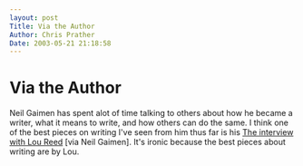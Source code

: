 ```yaml
---
layout: post
Title: Via the Author  
Author: Chris Prather
Date: 2003-05-21 21:18:58
---
```


# Via the Author
Neil Gaimen has spent alot of time talking to others about how he became a writer, what it means to write, and how others can do the same. I think one of the best pieces on writing I've seen from him thus far is his <a title="The Gaiman Archive / Literature: Waiting for the man" href="http://home.bip.net/rivieran/literature/reed.html">The interview with Lou Reed</a> [via Neil Gaimen]. It's ironic because the best pieces about writing are by Lou.


